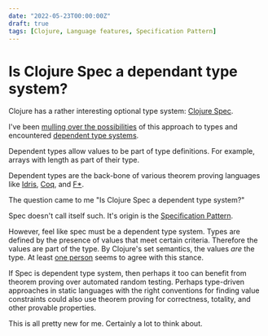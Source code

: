```yaml
---
date: "2022-05-23T00:00:00Z"
draft: true
tags: [Clojure, Language features, Specification Pattern]
---
```


# Is Clojure Spec a dependant type system?

<!-- TODO: consider how the except will work, or if I just want to nerf the excerpt -->
Clojure has a rather interesting optional type system: [Clojure Spec](https://clojure.org/about/spec). 

I've been [mulling over the possibilities](TODO) of this approach to types and encountered [dependent type systems](TODO).
<!--more-->

Dependent types allow values to be part of type definitions. For example, arrays with length as part of their type.

Dependent types are the back-bone of various theorem proving languages like [Idris](https://www.idris-lang.org/), [Coq](https://en.wikipedia.org/wiki/Coq), and [F*](https://www.fstar-lang.org/). 

The question came to me "Is Clojure Spec a dependent type system?"

Spec doesn't call itself such. It's origin is the [Specification Pattern](https://en.wikipedia.org/wiki/Specification_pattern).

However, feel like spec must be a dependent type system. Types are defined by the presence of values that meet certain criteria. 
Therefore the values are part of the type. By Clojure's set semantics, the values *are* the type. At least [one person](https://blog.jeaye.com/2017/05/31/clojure-spec/#simple-math) seems to agree with this stance.

If Spec is dependent type system, then perhaps it too can benefit from theorem proving over automated random testing. Perhaps type-driven approaches in static languages with the right conventions for finding value constraints could also use theorem proving for correctness, totality, and other provable properties.

This is all pretty new for me. Certainly a lot to think about.